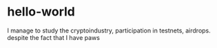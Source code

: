 # hello-world
I manage to study the cryptoindustry, participation in testnets, airdrops. despite the fact that I have paws
